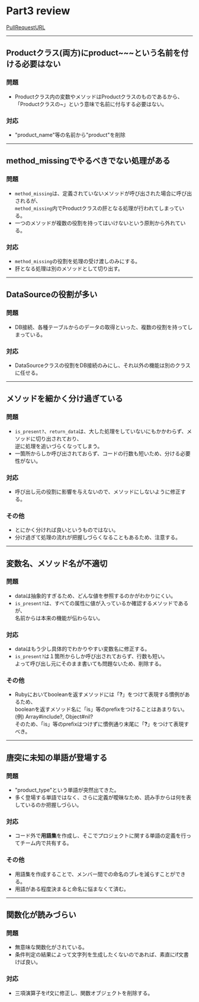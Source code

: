 # Part3 review

[PullRequestURL](https://github.com/ta-chibana/ghostmethod_rb/pull/3)

---
## Productクラス(両方)にproduct~~~という名前を付ける必要はない

### 問題

* Productクラス内の変数やメソッドはProductクラスのものであるから、  
「Productクラスの~」という意味で名前に付与する必要はない。

### 対応

* "product_name"等の名前から"product"を削除

---
## method_missingでやるべきでない処理がある

### 問題

* `method_missing`は、定義されていないメソッドが呼び出された場合に呼び出されるが、  
`method_missing`内でProductクラスの肝となる処理が行われてしまっている。
* 一つのメソッドが複数の役割を持ってはいけないという原則から外れている。

### 対応

* `method_missing`の役割を処理の受け渡しのみにする。
* 肝となる処理は別のメソッドとして切り出す。

---
## DataSourceの役割が多い

### 問題

* DB接続、各種テーブルからのデータの取得といった、複数の役割を持ってしまっている。

### 対応

* DataSourceクラスの役割をDB接続のみにし、それ以外の機能は別のクラスに任せる。

---
## メソッドを細かく分け過ぎている

### 問題

* `is_present?`、`return_data`は、大した処理をしていないにもかかわらず、メソッドに切り出されており、  
逆に処理を追いづらくなってしまう。
* 一箇所からしか呼び出されておらず、コードの行数も短いため、分ける必要性がない。

### 対応

* 呼び出し元の役割に影響を与えないので、メソッドにしないように修正する。

### その他

* とにかく分ければ良いというものではない。
* 分け過ぎて処理の流れが把握しづらくなることもあるため、注意する。

---
## 変数名、メソッド名が不適切

### 問題

* dataは抽象的すぎるため、どんな値を参照するのかがわかりにくい。
* `is_present?`は、すべての属性に値が入っているか確認するメソッドであるが、  
名前からは本来の機能が伝わらない。

### 対応

* dataはもう少し具体的でわかりやすい変数名に修正する。  
* `is_present?`は１箇所からしか呼び出されておらず、行数も短い。  
よって呼び出し元にそのまま書いても問題ないため、削除する。

### その他

* Rubyにおいてbooleanを返すメソッドには「**?**」をつけて表現する慣例があるため、  
booleanを返すメソッド名に「is」等のprefixをつけることはあまりない。  
(例) Array#include?, Object#nil?  
そのため、「is」等のprefixはつけずに慣例通り末尾に「**?**」をつけて表現すべき。

---
## 唐突に未知の単語が登場する

### 問題

* "product_type"という単語が突然出てきた。
* 多く登場する単語ではなく、さらに定義が曖昧なため、読み手からは何を表しているのか把握しづらい。

### 対応

* コード外で**用語集**を作成し、そこでプロジェクトに関する単語の定義を行ってチーム内で共有する。

### その他

* 用語集を作成することで、メンバー間での命名のブレを減らすことができる。
* 用語がある程度決まると命名に悩まなくて済む。

---
## 関数化が読みづらい

### 問題

* 無意味な関数化がされている。
* 条件判定の結果によって文字列を生成したくないのであれば、素直にif文書けば良い。

### 対応

* 三項演算子をif文に修正し、関数オブジェクトを削除する。

